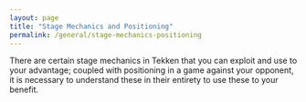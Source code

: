 ```yaml
---
layout: page
title: "Stage Mechanics and Positioning"
permalink: /general/stage-mechanics-positioning
---
```


There are certain stage mechanics in Tekken that you can exploit and use to your advantage; coupled with positioning in a game against your opponent, it is necessary to understand these in their entirety to use these to your benefit.

